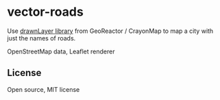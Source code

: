 # vector-roads

Use <a href="https://github.com/Georeactor/drawnLayer">drawnLayer library</a>
from GeoReactor / CrayonMap to map a city with just the names of roads.

OpenStreetMap data, Leaflet renderer

## License

Open source, MIT license
